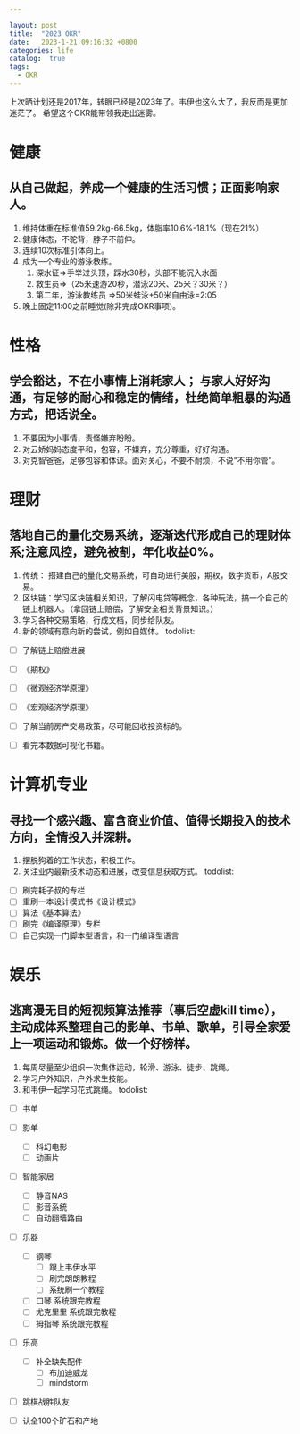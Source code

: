 ```yaml
---

layout: post
title:  "2023 OKR"
date:   2023-1-21 09:16:32 +0800
categories: life
catalog:  true
tags:
  - OKR
---
```


上次晒计划还是2017年，转眼已经是2023年了。韦伊也这么大了，我反而是更加迷茫了。
希望这个OKR能带领我走出迷雾。


# 健康 
## 从自己做起，养成一个健康的生活习惯；正面影响家人。
1. 维持体重在标准值59.2kg-66.5kg，体脂率10.6%-18.1%（现在21%）
2. 健康体态，不驼背，脖子不前伸。
3.  连续10次标准引体向上。
4. 成为一个专业的游泳教练。
	1. 深水证=>手举过头顶，踩水30秒，头部不能沉入水面
	2. 救生员=>（25米速游20秒，潜泳20米、25米？30米？）
	3. 第二年，游泳教练员 =>50米蛙泳+50米自由泳=2:05
5.  晚上固定11:00之前睡觉(除非完成OKR事项)。
# 性格
## 学会豁达，不在小事情上消耗家人； 与家人好好沟通，有足够的耐心和稳定的情绪，杜绝简单粗暴的沟通方式，把话说全。
1. 不要因为小事情，责怪嫌弃盼盼。
2. 对云娇妈妈态度平和，包容，不嫌弃，充分尊重，好好沟通。
3. 对克智爸爸，足够包容和体谅。面对关心，不要不耐烦，不说“不用你管”。
# 理财
## 落地自己的量化交易系统，逐渐迭代形成自己的理财体系;注意风控，避免被割，年化收益0%。
1. 传统： 搭建自己的量化交易系统，可自动进行美股，期权，数字货币，A股交易。
2. 区块链：学习区块链相关知识，了解闪电贷等概念，各种玩法，搞一个自己的链上机器人。（拿回链上赔偿，了解安全相关背景知识。）
3. 学习各种交易策略，行成文档，同步给队友。
4. 新的领域有意向新的尝试，例如自媒体。
todolist:
 - [ ] 了解链上赔偿进展
 - [ ] 《期权》
 - [ ] 《微观经济学原理》
 - [ ] 《宏观经济学原理》
 - [ ]  了解当前房产交易政策，尽可能回收投资标的。
 - [ ]  看完本数据可视化书籍。


# 计算机专业
## 寻找一个感兴趣、富含商业价值、值得长期投入的技术方向，全情投入并深耕。
1. 摆脱狗着的工作状态，积极工作。
2. 关注业内最新技术动态和进展，改变信息获取方式。
todolist:
- [ ] 刷完耗子叔的专栏
- [ ] 重刷一本设计模式书《设计模式》
- [ ] 算法《基本算法》
- [ ] 刷完《编译原理》专栏
- [ ] 自己实现一门脚本型语言，和一门编译型语言

# 娱乐
## 逃离漫无目的短视频算法推荐（事后空虚kill time），主动成体系整理自己的影单、书单、歌单，引导全家爱上一项运动和锻炼。做一个好榜样。
1. 每周尽量至少组织一次集体运动，轮滑、游泳、徒步、跳绳。
2. 学习户外知识，户外求生技能。
3. 和韦伊一起学习花式跳绳。
todolist:
- [ ] 书单
- [ ] 影单
	- [ ] 科幻电影
	- [ ] 动画片
- [ ] 智能家居
	- [ ] 静音NAS
	- [ ] 影音系统
	- [ ] 自动翻墙路由
- [ ] 乐器
	- [ ] 钢琴
		- [ ] 跟上韦伊水平
		- [ ] 刷完朗朗教程
		- [ ] 系统刷一个教程
	- [ ] 口琴 系统跟完教程
	- [ ] 尤克里里 系统跟完教程
	- [ ] 拇指琴 系统跟完教程
- [ ] 乐高
	- [ ] 补全缺失配件
		- [ ] 布加迪威龙
		- [ ] mindstorm
- [ ] 跳棋战胜队友
- [ ] 认全100个矿石和产地

